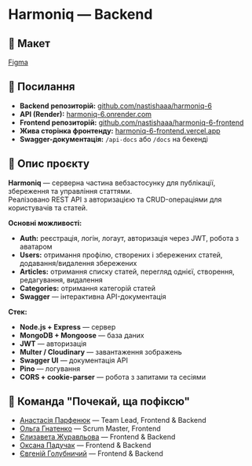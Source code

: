 # Harmoniq — Backend

## 🎨 Макет

[Figma](https://www.figma.com/design/tWO4RvXS2zFhL9keRcNJtb/Harmoniq)

## 🔗 Посилання

- **Backend репозиторій:** [github.com/nastishaaa/harmoniq-6](https://github.com/nastishaaa/harmoniq-6)
- **API (Render):** [harmoniq-6.onrender.com](https://harmoniq-6.onrender.com)
- **Frontend репозиторій:** [github.com/nastishaaa/harmoniq-6-frontend](https://github.com/nastishaaa/harmoniq-6-frontend)
- **Жива сторінка фронтенду:** [harmoniq-6-frontend.vercel.app](https://harmoniq-6-frontend.vercel.app)
- **Swagger-документація:** `/api-docs` або `/docs` на бекенді

## 📌 Опис проєкту

**Harmoniq** — серверна частина вебзастосунку для публікації, збереження та управління статтями.  
Реалізовано REST API з авторизацією та CRUD-операціями для користувачів та статей.

**Основні можливості:**

- **Auth:** реєстрація, логін, логаут, авторизація через JWT, робота з аватаром
- **Users:** отримання профілю, створених і збережених статей, додавання/видалення збережених
- **Articles:** отримання списку статей, перегляд однієї, створення, редагування, видалення
- **Categories:** отримання категорій статей
- **Swagger** — інтерактивна API-документація

**Стек:**

- **Node.js + Express** — сервер
- **MongoDB + Mongoose** — база даних
- **JWT** — авторизація
- **Multer / Cloudinary** — завантаження зображень
- **Swagger UI** — документація API
- **Pino** — логування
- **CORS + cookie-parser** — робота з запитами та сесіями

## 👥 Команда "Почекай, ща пофіксю"

- [Анастасія Парфенюк](https://github.com/nastishaaa) — Team Lead, Frontend & Backend
- [Ольга Гнатенко](https://github.com/HnatenkoOlya) — Scrum Master, Frontend
- [Єлизавета Журавльова](https://github.com/Elis89-lgtm) — Frontend & Backend
- [Оксана Падучак](https://github.com/2992-OksanaPaduchak) — Frontend & Backend
- [Євгеній Голубничий](https://github.com/Y-Holubnychyi) — Frontend & Backend
